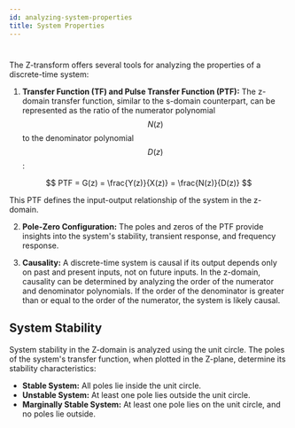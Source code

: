 ```yaml
---
id: analyzing-system-properties
title: System Properties
---
```


# 

The Z-transform offers several tools for analyzing the properties of a discrete-time system:

1. **Transfer Function (TF) and Pulse Transfer Function (PTF):** The z-domain transfer function, similar to the s-domain counterpart, can be represented as the ratio of the numerator polynomial $$N(z)$$ to the denominator polynomial $$D(z)$$:

$$
PTF = G(z) = \frac{Y(z)}{X(z)} = \frac{N(z)}{D(z)}
$$

   This PTF defines the input-output relationship of the system in the z-domain.

2. **Pole-Zero Configuration:** The poles and zeros of the PTF provide insights into the system's stability, transient response, and frequency response.

3. **Causality:**  A discrete-time system is causal if its output depends only on past and present inputs, not on future inputs.  In the z-domain, causality can be determined by analyzing the order of the numerator and denominator polynomials. If the order of the denominator is greater than or equal to the order of the numerator, the system is likely causal.

## System Stability
System stability in the Z-domain is analyzed using the unit circle.  The poles of the system's transfer function, when plotted in the Z-plane, determine its stability characteristics:

* **Stable System:** All poles lie inside the unit circle.
* **Unstable System:**  At least one pole lies outside the unit circle.
* **Marginally Stable System:** At least one pole lies on the unit circle, and no poles lie outside.